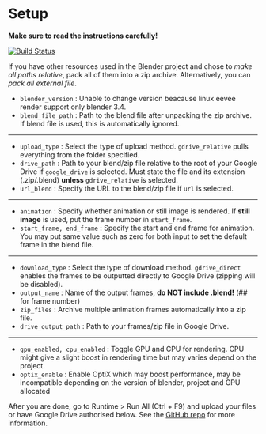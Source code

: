 # Setup
**Make sure to read the instructions carefully!**

[![Build Status](https://colab.research.google.com/assets/colab-badge.svg)](https://colab.research.google.com/github/filispeen/blender-render-eevee-and-cycles/blob/main/blender_render_eevee_and_cycles.ipynb)

If you have other resources used in the Blender project and chose to *make all paths relative*, pack all of them into a zip archive. Alternatively, you can *pack all external file*.

* `blender_version` : Unable to change version beacause linux eevee render support only blender 3.4.
* `blend_file_path` : Path to the blend file after unpacking the zip archive. If blend file is used, this is automatically ignored.
___
* `upload_type` : Select the type of upload method. `gdrive_relative` pulls everything from the folder specified.
* `drive_path` : Path to your blend/zip file relative to the root of your Google Drive if `google_drive` is selected. Must  state the file and its extension (.zip/.blend) **unless** `gdrive_relative` is selected.
* `url_blend` : Specify the URL to the blend/zip file if `url` is selected.
___
* `animation` : Specify whether animation or still image is rendered. If **still image** is used, put the frame number in `start_frame`.
* `start_frame, end_frame` : Specify the start and end frame for animation. You may put same value such as zero for both input to set the default frame in the blend file.
___
* `download_type` : Select the type of download method. `gdrive_direct` enables the frames to be outputted directly to Google Drive (zipping will be disabled).
* `output_name` : Name of the output frames, **do NOT include .blend!** (## for frame number)
* `zip_files` : Archive multiple animation frames automatically into a zip file.
* `drive_output_path` : Path to your frames/zip file in Google Drive.
___
* `gpu_enabled, cpu_enabled` : Toggle GPU and CPU for rendering. CPU might give a slight boost in rendering time but may varies depend on the project.
* `optix_enable` : Enable OptiX which may boost performance, may be incompatible depending on the version of blender, project and GPU allocated

After you are done, go to Runtime > Run All (Ctrl + F9) and upload your files or have Google Drive authorised below. See the [GitHub repo](https://github.com/filispeen/blender-render-eevee-and-cycles) for more information.
